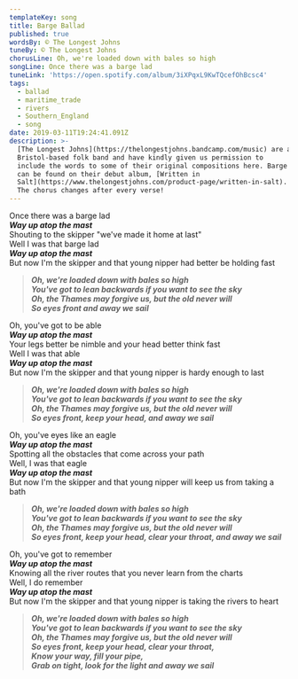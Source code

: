 ```yaml
---
templateKey: song
title: Barge Ballad
published: true
wordsBy: © The Longest Johns
tuneBy: © The Longest Johns
chorusLine: Oh, we're loaded down with bales so high
songLine: Once there was a barge lad
tuneLink: 'https://open.spotify.com/album/3iXPqxL9KwTQcefOhBcsc4'
tags:
  - ballad
  - maritime_trade
  - rivers
  - Southern_England
  - song
date: 2019-03-11T19:24:41.091Z
description: >-
  [The Longest Johns](https://thelongestjohns.bandcamp.com/music) are a
  Bristol-based folk band and have kindly given us permission to
  include the words to some of their original compositions here. Barge Ballad
  can be found on their debut album, [Written in
  Salt](https://www.thelongestjohns.com/product-page/written-in-salt).
  The chorus changes after every verse!
---
```

Once there was a barge lad\
***Way up atop the mast***\
Shouting to the skipper "we've made it home at last"\
Well I was that barge lad\
***Way up atop the mast***\
But now I'm the skipper and that young nipper had better be holding fast

> ***Oh, we're loaded down with bales so high***\
> ***You've got to lean backwards if you want to see the sky***\
> ***Oh, the Thames may forgive us, but the old never will***\
> ***So eyes front and away we sail***

Oh, you've got to be able\
***Way up atop the mast***\
Your legs better be nimble and your head better think fast\
Well I was that able\
***Way up atop the mast***\
But now I'm the skipper and that young nipper is hardy enough to last

> ***Oh, we're loaded down with bales so high***\
> ***You've got to lean backwards if you want to see the sky***\
> ***Oh, the Thames may forgive us, but the old never will***\
> ***So eyes front, keep your head, and away we sail***

Oh, you've eyes like an eagle\
***Way up atop the mast***\
Spotting all the obstacles that come across your path\
Well, I was that eagle\
***Way up atop the mast***\
But now I'm the skipper and that young nipper will keep us from taking a bath

> ***Oh, we're loaded down with bales so high***\
> ***You've got to lean backwards if you want to see the sky***\
> ***Oh, the Thames may forgive us, but the old never will***\
> ***So eyes front, keep your head, clear your throat, and away we sail***

Oh, you've got to remember\
***Way up atop the mast***\
Knowing all the river routes that you never learn from the charts\
Well, I do remember\
***Way up atop the mast***\
But now I'm the skipper and that young nipper is taking the rivers to heart

> ***Oh, we're loaded down with bales so high***\
> ***You've got to lean backwards if you want to see the sky***\
> ***Oh, the Thames may forgive us, but the old never will***\
> ***So eyes front, keep your head, clear your throat,***\
> ***Know your way, fill your pipe,***\
> ***Grab on tight, look for the light and away we sail***

